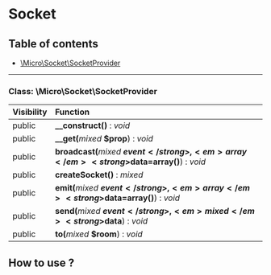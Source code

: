 # Socket

## Table of contents

- [\Micro\Socket\SocketProvider](#class-microsocketsocketprovider)

<hr />

### Class: \Micro\Socket\SocketProvider

| Visibility | Function |
|:-----------|:---------|
| public | <strong>__construct()</strong> : <em>void</em> |
| public | <strong>__get(</strong><em>mixed</em> <strong>$prop</strong>)</strong> : <em>void</em> |
| public | <strong>broadcast(</strong><em>mixed</em> <strong>$event</strong>, <em>array</em> <strong>$data=array()</strong>)</strong> : <em>void</em> |
| public | <strong>createSocket()</strong> : <em>mixed</em> |
| public | <strong>emit(</strong><em>mixed</em> <strong>$event</strong>, <em>array</em> <strong>$data=array()</strong>)</strong> : <em>void</em> |
| public | <strong>send(</strong><em>mixed</em> <strong>$event</strong>, <em>mixed</em> <strong>$data</strong>)</strong> : <em>void</em> |
| public | <strong>to(</strong><em>mixed</em> <strong>$room</strong>)</strong> : <em>void</em> |




## How to use ? 
